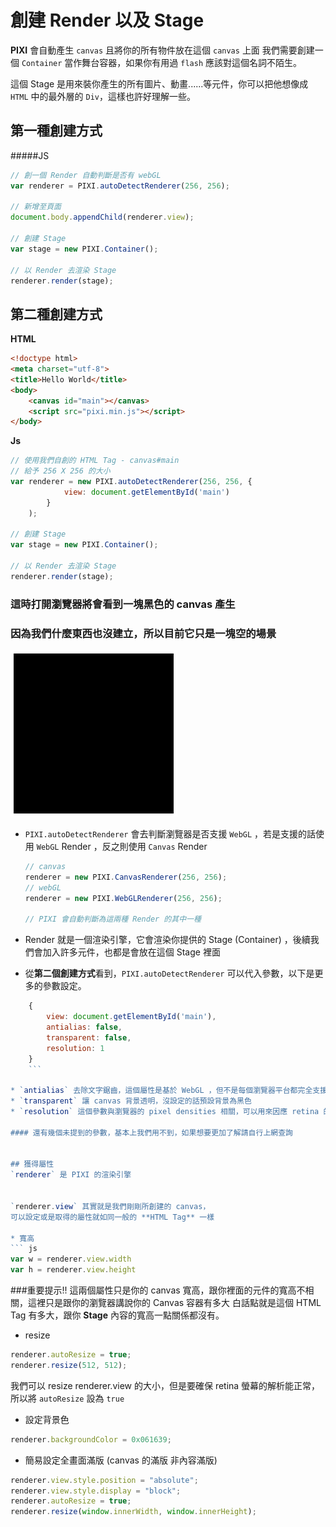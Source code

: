 # 創建 Render 以及 Stage

**PIXI** 會自動產生 `canvas` 且將你的所有物件放在這個 `canvas` 上面
我們需要創建一個 `Container` 當作舞台容器，如果你有用過 `flash` 應該對這個名詞不陌生。

這個 Stage 是用來裝你產生的所有圖片、動畫......等元件，你可以把他想像成 `HTML` 中的最外層的 `Div`，這樣也許好理解一些。

## 第一種創建方式

#####JS
```js
// 創一個 Render 自動判斷是否有 webGL
var renderer = PIXI.autoDetectRenderer(256, 256);

// 新增至頁面
document.body.appendChild(renderer.view);

// 創建 Stage 
var stage = new PIXI.Container();

// 以 Render 去渲染 Stage
renderer.render(stage);
```

## 第二種創建方式

**HTML**
```html
<!doctype html>
<meta charset="utf-8">
<title>Hello World</title>
<body>
    <canvas id="main"></canvas>
    <script src="pixi.min.js"></script>
</body>
```

**Js**
```js
// 使用我們自創的 HTML Tag - canvas#main 
// 給予 256 X 256 的大小
var renderer = new PIXI.autoDetectRenderer(256, 256, {
            view: document.getElementById('main')
        }
    );
    
// 創建 Stage 
var stage = new PIXI.Container();

// 以 Render 去渲染 Stage
renderer.render(stage);
```

### 這時打開瀏覽器將會看到一塊黑色的 canvas 產生
### 因為我們什麼東西也沒建立，所以目前它只是一塊空的場景

![](01.png)

* `PIXI.autoDetectRenderer` 會去判斷瀏覽器是否支援 `WebGL` ，若是支援的話使用 `WebGL` Render ，反之則使用 `Canvas` Render 

    ```js
    // canvas 
    renderer = new PIXI.CanvasRenderer(256, 256);
    // webGL
    renderer = new PIXI.WebGLRenderer(256, 256);
    
    // PIXI 會自動判斷為這兩種 Render 的其中一種
    ```
    
* Render 就是一個渲染引擎，它會渲染你提供的 Stage (Container) ，後續我們會加入許多元件，也都是會放在這個 Stage 裡面
* 從**第二個創建方式**看到，`PIXI.autoDetectRenderer` 可以代入參數，以下是更多的參數設定。
```js    
    {
        view: document.getElementById('main'),
        antialias: false, 
        transparent: false, 
        resolution: 1
    }
    ```

* `antialias` 去除文字鋸齒，這個屬性是基於 WebGL ，但不是每個瀏覽器平台都完全支援這個屬性，所以若是有使用的話，最好要全面測試過，不支援或是支援度不好的話文字會很破。
* `transparent` 讓 canvas 背景透明，沒設定的話預設背景為黑色
* `resolution` 這個參數與瀏覽器的 pixel densities 相關，可以用來因應 retina 的調整，基本上沒有特殊需求的話，設為 1 就對了。如果想要了解更多可以參考這篇 [ Mat Grove's explanation](http://www.goodboydigital.com/pixi-js-v2-fastest-2d-webgl-renderer/)

#### 還有幾個未提到的參數，基本上我們用不到，如果想要更加了解請自行上網查詢


## 獲得屬性
`renderer` 是 PIXI 的渲染引擎


`renderer.view` 其實就是我們剛剛所創建的 canvas，
可以設定或是取得的屬性就如同一般的 **HTML Tag** 一樣
 
* 寬高
``` js
var w = renderer.view.width
var h = renderer.view.height
```
###重要提示!!
這兩個屬性只是你的 canvas 寬高，跟你裡面的元件的寬高不相關，這裡只是跟你的瀏覽器講說你的 Canvas 容器有多大
白話點就是這個 HTML Tag 有多大，跟你 **Stage** 內容的寬高一點關係都沒有。

* resize
```js
renderer.autoResize = true;
renderer.resize(512, 512);
```
我們可以 resize renderer.view 的大小，但是要確保 retina 螢幕的解析能正常，所以將 `autoResize` 設為 `true`
* 設定背景色
```js 
renderer.backgroundColor = 0x061639;
```
* 簡易設定全畫面滿版 (canvas 的滿版 非內容滿版)
```js
renderer.view.style.position = "absolute";
renderer.view.style.display = "block";
renderer.autoResize = true;
renderer.resize(window.innerWidth, window.innerHeight);
```

